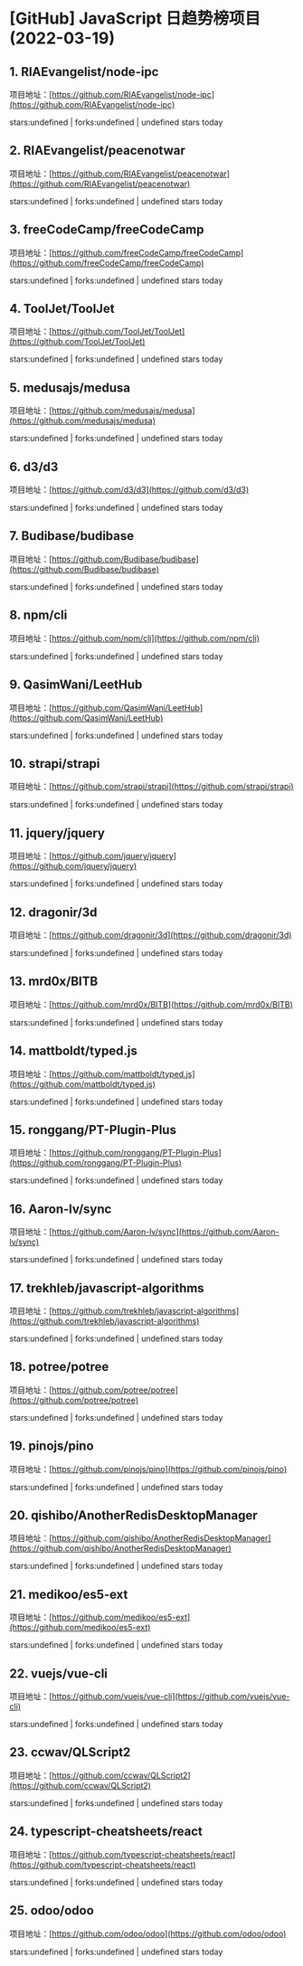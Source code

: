 # [GitHub] JavaScript 日趋势榜项目(2022-03-19)

## 1. RIAEvangelist/node-ipc 

项目地址：[https://github.com/RIAEvangelist/node-ipc](https://github.com/RIAEvangelist/node-ipc)

stars:undefined | forks:undefined | undefined stars today 



## 2. RIAEvangelist/peacenotwar 

项目地址：[https://github.com/RIAEvangelist/peacenotwar](https://github.com/RIAEvangelist/peacenotwar)

stars:undefined | forks:undefined | undefined stars today 



## 3. freeCodeCamp/freeCodeCamp 

项目地址：[https://github.com/freeCodeCamp/freeCodeCamp](https://github.com/freeCodeCamp/freeCodeCamp)

stars:undefined | forks:undefined | undefined stars today 



## 4. ToolJet/ToolJet 

项目地址：[https://github.com/ToolJet/ToolJet](https://github.com/ToolJet/ToolJet)

stars:undefined | forks:undefined | undefined stars today 



## 5. medusajs/medusa 

项目地址：[https://github.com/medusajs/medusa](https://github.com/medusajs/medusa)

stars:undefined | forks:undefined | undefined stars today 



## 6. d3/d3 

项目地址：[https://github.com/d3/d3](https://github.com/d3/d3)

stars:undefined | forks:undefined | undefined stars today 



## 7. Budibase/budibase 

项目地址：[https://github.com/Budibase/budibase](https://github.com/Budibase/budibase)

stars:undefined | forks:undefined | undefined stars today 



## 8. npm/cli 

项目地址：[https://github.com/npm/cli](https://github.com/npm/cli)

stars:undefined | forks:undefined | undefined stars today 



## 9. QasimWani/LeetHub 

项目地址：[https://github.com/QasimWani/LeetHub](https://github.com/QasimWani/LeetHub)

stars:undefined | forks:undefined | undefined stars today 



## 10. strapi/strapi 

项目地址：[https://github.com/strapi/strapi](https://github.com/strapi/strapi)

stars:undefined | forks:undefined | undefined stars today 



## 11. jquery/jquery 

项目地址：[https://github.com/jquery/jquery](https://github.com/jquery/jquery)

stars:undefined | forks:undefined | undefined stars today 



## 12. dragonir/3d 

项目地址：[https://github.com/dragonir/3d](https://github.com/dragonir/3d)

stars:undefined | forks:undefined | undefined stars today 



## 13. mrd0x/BITB 

项目地址：[https://github.com/mrd0x/BITB](https://github.com/mrd0x/BITB)

stars:undefined | forks:undefined | undefined stars today 



## 14. mattboldt/typed.js 

项目地址：[https://github.com/mattboldt/typed.js](https://github.com/mattboldt/typed.js)

stars:undefined | forks:undefined | undefined stars today 



## 15. ronggang/PT-Plugin-Plus 

项目地址：[https://github.com/ronggang/PT-Plugin-Plus](https://github.com/ronggang/PT-Plugin-Plus)

stars:undefined | forks:undefined | undefined stars today 



## 16. Aaron-lv/sync 

项目地址：[https://github.com/Aaron-lv/sync](https://github.com/Aaron-lv/sync)

stars:undefined | forks:undefined | undefined stars today 



## 17. trekhleb/javascript-algorithms 

项目地址：[https://github.com/trekhleb/javascript-algorithms](https://github.com/trekhleb/javascript-algorithms)

stars:undefined | forks:undefined | undefined stars today 



## 18. potree/potree 

项目地址：[https://github.com/potree/potree](https://github.com/potree/potree)

stars:undefined | forks:undefined | undefined stars today 



## 19. pinojs/pino 

项目地址：[https://github.com/pinojs/pino](https://github.com/pinojs/pino)

stars:undefined | forks:undefined | undefined stars today 



## 20. qishibo/AnotherRedisDesktopManager 

项目地址：[https://github.com/qishibo/AnotherRedisDesktopManager](https://github.com/qishibo/AnotherRedisDesktopManager)

stars:undefined | forks:undefined | undefined stars today 



## 21. medikoo/es5-ext 

项目地址：[https://github.com/medikoo/es5-ext](https://github.com/medikoo/es5-ext)

stars:undefined | forks:undefined | undefined stars today 



## 22. vuejs/vue-cli 

项目地址：[https://github.com/vuejs/vue-cli](https://github.com/vuejs/vue-cli)

stars:undefined | forks:undefined | undefined stars today 



## 23. ccwav/QLScript2 

项目地址：[https://github.com/ccwav/QLScript2](https://github.com/ccwav/QLScript2)

stars:undefined | forks:undefined | undefined stars today 



## 24. typescript-cheatsheets/react 

项目地址：[https://github.com/typescript-cheatsheets/react](https://github.com/typescript-cheatsheets/react)

stars:undefined | forks:undefined | undefined stars today 



## 25. odoo/odoo 

项目地址：[https://github.com/odoo/odoo](https://github.com/odoo/odoo)

stars:undefined | forks:undefined | undefined stars today 



